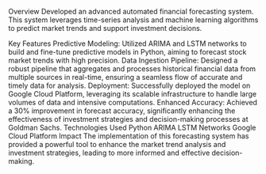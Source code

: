Overview
Developed an advanced automated financial forecasting system. This system leverages time-series analysis and machine learning algorithms to predict market trends and support investment decisions.

Key Features
Predictive Modeling: Utilized ARIMA and LSTM networks to build and fine-tune predictive models in Python, aiming to forecast stock market trends with high precision.
Data Ingestion Pipeline: Designed a robust pipeline that aggregates and processes historical financial data from multiple sources in real-time, ensuring a seamless flow of accurate and timely data for analysis.
Deployment: Successfully deployed the model on Google Cloud Platform, leveraging its scalable infrastructure to handle large volumes of data and intensive computations.
Enhanced Accuracy: Achieved a 30% improvement in forecast accuracy, significantly enhancing the effectiveness of investment strategies and decision-making processes at Goldman Sachs.
Technologies Used
Python
ARIMA
LSTM Networks
Google Cloud Platform
Impact
The implementation of this forecasting system has provided a powerful tool to enhance the market trend analysis and investment strategies, leading to more informed and effective decision-making.

